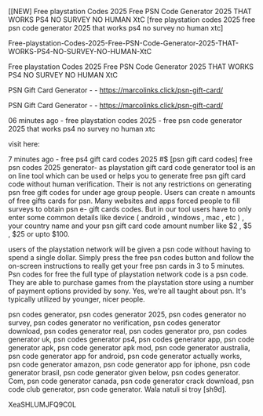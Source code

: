 [[NEW] Free playstation Codes 2025 Free PSN Code Generator 2025 THAT WORKS PS4 NO SURVEY NO HUMAN XtC [free playstation codes 2025 free psn code generator 2025 that works ps4 no survey no human xtc]

Free-playstation-Codes-2025-Free-PSN-Code-Generator-2025-THAT-WORKS-PS4-NO-SURVEY-NO-HUMAN-XtC

Free playstation Codes 2025 Free PSN Code Generator 2025 THAT WORKS PS4 NO SURVEY NO HUMAN XtC

PSN Gift Card Generator - - https://marcolinks.click/psn-gift-card/

PSN Gift Card Generator - - https://marcolinks.click/psn-gift-card/

06 minutes ago - free playstation codes 2025 - free psn code generator 2025 that works ps4 no survey no human xtc

visit here:

7 minutes ago - free ps4 gift card codes 2025 #$ [psn gift card codes] free psn codes 2025 generator- as playstation gift card code generator tool is an on line tool which can be used or helps you to generate free psn gift card code without human verification. Their is not any restrictions on generating psn free gift codes for under age group people. Users can create n amounts of free gifts cards for psn. Many websites and apps forced people to fill surveys to obtain psn e- gift cards codes. But in our tool users have to only enter some common details like  device ( android , windows , mac , etc ) , your country name and your psn gift card code amount number like  $2 , $5 , $25 or upto $100.

users of the playstation network will be given a psn code without having to spend a single dollar. Simply press the free psn codes button and follow the on-screen instructions to really get your free psn cards in 3 to 5 minutes. Psn codes for free the full type of playstation network code is a psn code. They are able to purchase games from the playstation store using a number of payment options provided by sony. Yes, we're all taught about psn. It's typically utilized by younger, nicer people.

psn codes generator, psn codes generator 2025, psn codes generator no survey, psn codes generator no verification, psn codes generator download, psn codes generator real, psn codes generator pro, psn codes generator uk, psn codes generator ps4, psn codes generator app, psn code generator apk, psn code generator apk mod, psn code generator australia, psn code generator app for android, psn code generator actually works, psn code generator amazon, psn code generator app for iphone, psn code generator brasil, psn code generator given below, psn codes generator. Com, psn code generator canada, psn code generator crack download, psn code club generator, psn code generator. Wala natuli si troy [sh9d].

XeaSHLUMJFQ9C0L

